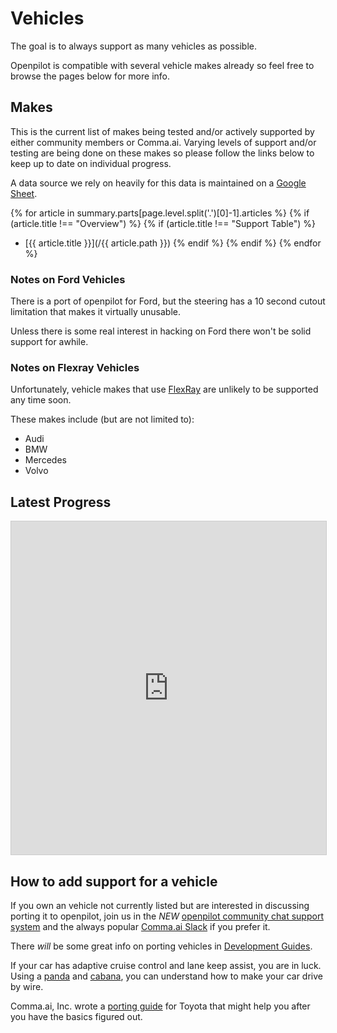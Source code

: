 # Vehicles

The goal is to always support as many vehicles as possible.

Openpilot is compatible with several vehicle makes already so feel free to browse the pages below for more info.

## Makes

This is the current list of makes being tested and/or actively supported by either community members or Comma.ai.
Varying levels of support and/or testing are being done on these makes so please follow the links below to keep up to date on individual progress.

A data source we rely on heavily for this data is maintained on a [Google Sheet](https://docs.google.com/spreadsheets/d/1yDj2PqF-q9vcqpuMI9mnEmXTo-c056MQEaZUHmqGFnc/edit?usp=sharing).

{% for article in summary.parts[page.level.split('.')[0]-1].articles %}
{% if (article.title !== "Overview") %}
{% if (article.title !== "Support Table") %}
 - [{{ article.title }}](/{{ article.path }})
{% endif %}
{% endif %}
{% endfor %}

### Notes on Ford Vehicles

There is a port of openpilot for Ford, but the steering has a 10 second
cutout limitation that makes it virtually unusable.

Unless there is some real interest in hacking on Ford there won't be solid support
for awhile.

### Notes on Flexray Vehicles

Unfortunately, vehicle makes that use [FlexRay](https://en.wikipedia.org/wiki/FlexRay) are
unlikely to be supported any time soon.

These makes include (but are not limited to):

- Audi
- BMW
- Mercedes
- Volvo

## Latest Progress

<iframe class="airtable-embed" src="https://airtable.com/embed/shrbqvb7gTWFawAUE?backgroundColor=gray" frameborder="0" onmousewheel="" width="100%" height="533" style="background: transparent; border: 1px solid #ccc;"></iframe>

## How to add support for a vehicle

If you own an vehicle not currently listed
but are interested in discussing porting it to openpilot,
join us in the *NEW* [openpilot community chat support system](https://spectrum.chat/openpilot) and the
always popular [Comma.ai Slack](https://slack.comma.ai/) if you prefer it.

There *will* be some great info on porting vehicles in [Development Guides](../development/guides/).

If your car has adaptive cruise control and lane keep assist, you are in luck.
Using a [panda](https://comma.ai/shop/products/panda-obd-ii-dongle/) and
[cabana](https://community.comma.ai/cabana/), you can understand how to
make your car drive by wire.

Comma.ai, Inc. wrote a [porting guide](https://medium.com/@comma_ai/openpilot-port-guide-for-toyota-models-e5467f4b5fe6) for
Toyota that might help you after you have the basics figured out.
